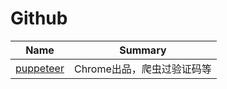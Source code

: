 # Github

| Name                                     | Summary          |
| ---------------------------------------- | ---------------- |
| [puppeteer](https://github.com/GoogleChrome/puppeteer) | Chrome出品，爬虫过验证码等 |
